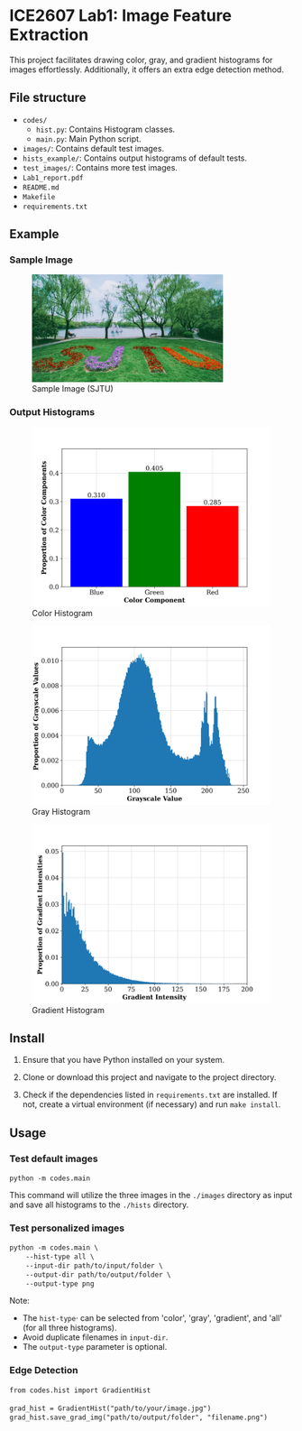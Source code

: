 # ICE2607 Lab1: Image Feature Extraction

This project facilitates drawing color, gray, and gradient histograms for images effortlessly. Additionally, it offers an extra edge detection method.

## File structure

- `codes/`
    - `hist.py`: Contains Histogram classes.
    - `main.py`: Main Python script.
- `images/`: Contains default test images.
- `hists_example/`: Contains output histograms of default tests.
- `test_images/`: Contains more test images.
- `Lab1_report.pdf`
- `README.md`
- `Makefile`
- `requirements.txt`

## Example

<link rel="stylesheet" type="text/css" href="styles.css">

### Sample Image

<div class="figure-container">
    <figure>
        <img src="images/img1.jpg" alt="Description of the image" style="max-height: 80%; max-width: 80%;">
        <figcaption>Sample Image (SJTU)</figcaption>
    </figure>
</div>

### Output Histograms

<div class="image-container">
    <figure>
        <img src="hists_example/color/img1.png" alt="Description of the image" style="max-height: 100%; max-width: 100%;">
        <figcaption>Color Histogram</figcaption>
    </figure>
    <figure>
        <img src="hists_example/gray/img1.png" alt="Description of the image" style="max-height: 100%; max-width: 100%;">
        <figcaption>Gray Histogram</figcaption>
    </figure>
    <figure>
        <img src="hists_example/gradient/img1.png" alt="Description of the image" style="max-height: 100%; max-width: 100%;">
        <figcaption>Gradient Histogram</figcaption>
    </figure>
</div>

## Install

1. Ensure that you have Python installed on your system.

2. Clone or download this project and navigate to the project directory.

3. Check if the dependencies listed in `requirements.txt` are installed. If not, create a virtual environment (if necessary) and run `make install`.

## Usage

### Test default images
```
python -m codes.main
```

This command will utilize the three images in the `./images` directory as input and save all histograms to the `./hists` directory.

### Test personalized images
```
python -m codes.main \
    --hist-type all \
    --input-dir path/to/input/folder \
    --output-dir path/to/output/folder \
    --output-type png
```

Note: 
- The  `hist-type`· can be selected from 'color', 'gray', 'gradient', and 'all' (for all three histograms). 
- Avoid duplicate filenames in `input-dir`.
- The `output-type` parameter is optional.

### Edge Detection
```
from codes.hist import GradientHist

grad_hist = GradientHist("path/to/your/image.jpg")
grad_hist.save_grad_img("path/to/output/folder", "filename.png")
```